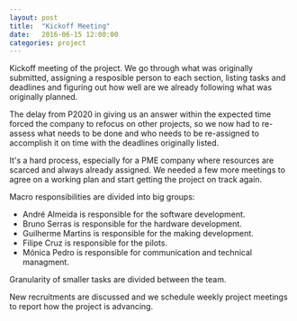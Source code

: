 ```yaml
---
layout: post
title:  "Kickoff Meeting"
date:   2016-06-15 12:00:00
categories: project
---
```


Kickoff meeting of the project. We go through what was originally submitted, assigning a resposible person to each section, listing tasks and deadlines and figuring out how well are we already following what was originally planned.

The delay from P2020 in giving us an answer within the expected time forced the company to refocus on other projects, so we now had to re-assess what needs to be done and who needs to be re-assigned to accomplish it on time with the deadlines originally listed.

It's a hard process, especially for a PME company where resources are scarced and always already assigned. We needed a few more meetings to agree on a working plan and start getting the project on track again.

Macro responsibilities are divided into big groups:

* André Almeida is responsible for the software development.
* Bruno Serras is responsible for the hardware development.
* Guilherme Martins is responsible for the making development.
* Filipe Cruz is responsible for the pilots.
* Mónica Pedro is responsible for communication and technical managment.

Granularity of smaller tasks are divided between the team.

New recruitments are discussed and we schedule weekly project meetings to report how the project is advancing.
